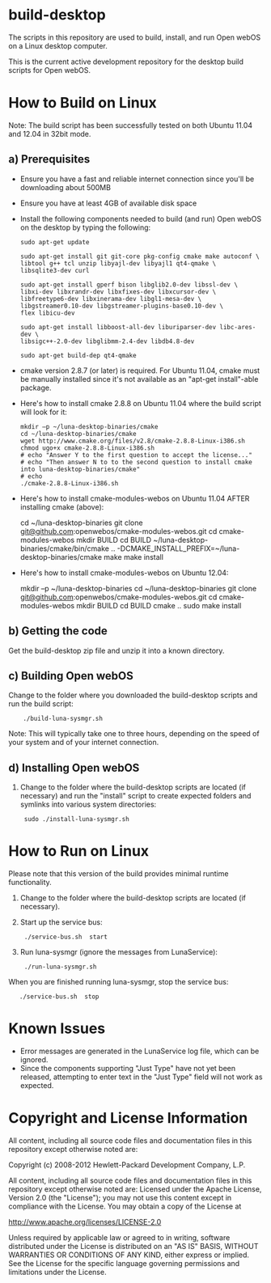 build-desktop
=============

The scripts in this repository are used to build, install, and run Open webOS on a Linux desktop computer.
 
This is the current active development repository for the desktop build scripts for Open webOS.


How to Build on Linux
=====================

Note:  The build script has been successfully tested on both Ubuntu 11.04 and 12.04 in 32bit mode.

a) Prerequisites
----------------

  * Ensure you have a fast and reliable internet connection since you'll be downloading about 500MB

  * Ensure you have at least 4GB of available disk space

  * Install the following components needed to build (and run) Open webOS on the desktop by typing the following:

        sudo apt-get update

        sudo apt-get install git git-core pkg-config cmake make autoconf \
		libtool g++ tcl unzip libyajl-dev libyajl1 qt4-qmake \
		libsqlite3-dev curl

        sudo apt-get install gperf bison libglib2.0-dev libssl-dev \
		libxi-dev libxrandr-dev libxfixes-dev libxcursor-dev \
		libfreetype6-dev libxinerama-dev libgl1-mesa-dev \
		libgstreamer0.10-dev libgstreamer-plugins-base0.10-dev \
		flex libicu-dev

        sudo apt-get install libboost-all-dev liburiparser-dev libc-ares-dev \
		libsigc++-2.0-dev libglibmm-2.4-dev libdb4.8-dev

        sudo apt-get build-dep qt4-qmake

  * cmake version 2.8.7 (or later) is required.  For Ubuntu 11.04, cmake must be manually installed since it's not available as an "apt-get install"-able package. 

  * Here's how to install cmake 2.8.8 on Ubuntu 11.04 where the build script will look for it:

		mkdir –p ~/luna-desktop-binaries/cmake
		cd ~/luna-desktop-binaries/cmake
		wget http://www.cmake.org/files/v2.8/cmake-2.8.8-Linux-i386.sh
		chmod ugo+x cmake-2.8.8-Linux-i386.sh
		# echo "Answer Y to the first question to accept the license..."
		# echo "Then answer N to to the second question to install cmake into luna-desktop-binaries/cmake"
		# echo
		./cmake-2.8.8-Linux-i386.sh

  *  Here's how to install cmake-modules-webos on Ubuntu 11.04 AFTER installing cmake (above):

		cd ~/luna-desktop-binaries
		git clone git@github.com:openwebos/cmake-modules-webos.git
		cd cmake-modules-webos
		mkdir BUILD
		cd BUILD
		~/luna-desktop-binaries/cmake/bin/cmake .. -DCMAKE\_INSTALL\_PREFIX=~/luna-desktop-binaries/cmake
		make
		make install

  *  Here's how to install cmake-modules-webos on Ubuntu 12.04:

		mkdir –p ~/luna-desktop-binaries
		cd ~/luna-desktop-binaries
		git clone git@github.com:openwebos/cmake-modules-webos.git
		cd cmake-modules-webos
		mkdir BUILD
		cd BUILD
		cmake ..
		sudo make install



b) Getting the code
-------------------

Get the build-desktop zip file and unzip it into a known directory.
  
c) Building Open webOS
----------------------
 
Change to the folder where you downloaded the build-desktop scripts and run the build script:

        ./build-luna-sysmgr.sh

Note: This will typically take one to three hours, depending on the speed of your system and of your internet connection.

d) Installing Open webOS
------------------------

1) Change to the folder where the build-desktop scripts are located (if necessary) and run the "install" script to create expected folders and symlinks into various system directories:

        sudo ./install-luna-sysmgr.sh

How to Run on Linux
===================

Please note that this version of the build provides minimal runtime functionality.

1) Change to the folder where the build-desktop scripts are located (if necessary).

2) Start up the service bus:

        ./service-bus.sh  start

3) Run luna-sysmgr   (ignore the messages from LunaService):

        ./run-luna-sysmgr.sh


When you are finished running luna-sysmgr, stop the service bus:

       ./service-bus.sh  stop

# Known Issues

  * Error messages are generated in the LunaService log file, which can be ignored.
  * Since the components supporting "Just Type" have not yet been released, attempting to enter text in the "Just Type" field will not work as expected.

# Copyright and License Information

All content, including all source code files and documentation files in this repository except otherwise noted are: 

 Copyright (c) 2008-2012 Hewlett-Packard Development Company, L.P.

All content, including all source code files and documentation files in this repository except otherwise noted are:
Licensed under the Apache License, Version 2.0 (the "License");
you may not use this content except in compliance with the License.
You may obtain a copy of the License at

http://www.apache.org/licenses/LICENSE-2.0

Unless required by applicable law or agreed to in writing, software
distributed under the License is distributed on an "AS IS" BASIS,
WITHOUT WARRANTIES OR CONDITIONS OF ANY KIND, either express or implied.
See the License for the specific language governing permissions and
limitations under the License.


